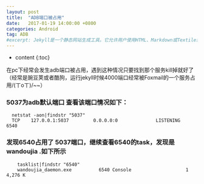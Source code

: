 ```yaml
---
layout: post
title:  "ADB端口被占用"
date:   2017-01-19 14:00:00 +0800
categories: Android
tag: ADB
#excerpt: Jekyll是一个静态网站生成工具。它允许用户使用HTML、Markdown或Textile来建立静态页面，然后通过模板引擎Liquid（Liquid Templating Engine）来运行.
---
```


* content
{:toc}

在pc下经常会发生adb端口被占用，遇到这种情况只要找到那个服务kill掉就好了<br/>
（经常是豌豆荚或者酷狗，运行jekyll时候4000端口经常被Foxmail的一个服务占用/(ㄒoㄒ)/~~）





### 5037为adb默认端口 查看该端口情况如下：

      netstat -aon|findstr "5037"
      TCP    127.0.0.1:5037         0.0.0.0:0              LISTENING       6540
      
### 发现6540占用了 5037端口，继续查看6540的task，发现是wandoujia  .如下所示

        tasklist|findstr "6540"
        wandoujia_daemon.exe          6540 Console                    1      4,276 K
